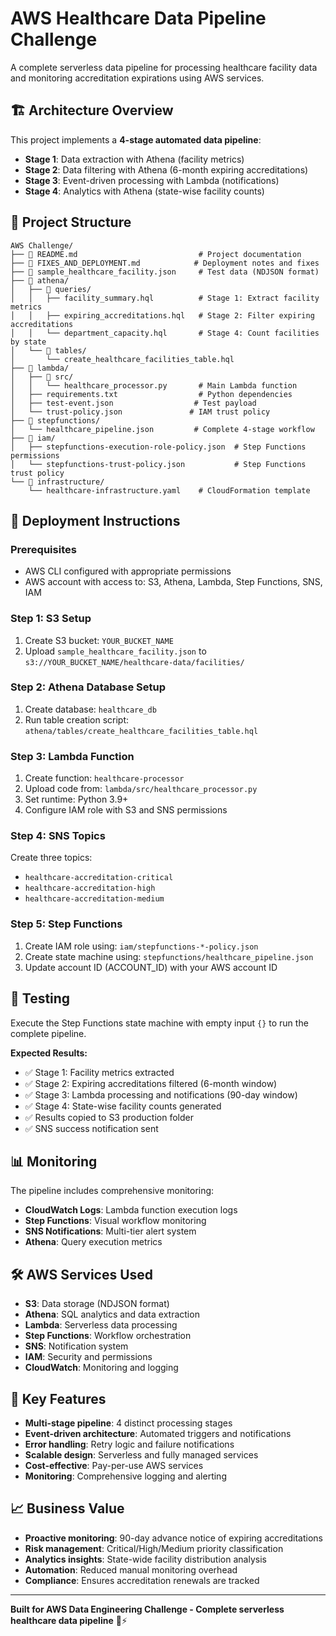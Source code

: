 # AWS Healthcare Data Pipeline Challenge

A complete serverless data pipeline for processing healthcare facility data and monitoring accreditation expirations using AWS services.

## 🏗️ Architecture Overview

This project implements a **4-stage automated data pipeline**:
- **Stage 1**: Data extraction with Athena (facility metrics)
- **Stage 2**: Data filtering with Athena (6-month expiring accreditations)  
- **Stage 3**: Event-driven processing with Lambda (notifications)
- **Stage 4**: Analytics with Athena (state-wise facility counts)

## 📁 Project Structure

```
AWS Challenge/
├── 📄 README.md                           # Project documentation
├── 📄 FIXES_AND_DEPLOYMENT.md            # Deployment notes and fixes
├── 📄 sample_healthcare_facility.json     # Test data (NDJSON format)
├── 📁 athena/
│   ├── 📁 queries/
│   │   ├── facility_summary.hql          # Stage 1: Extract facility metrics
│   │   ├── expiring_accreditations.hql   # Stage 2: Filter expiring accreditations
│   │   └── department_capacity.hql       # Stage 4: Count facilities by state
│   └── 📁 tables/
│       └── create_healthcare_facilities_table.hql
├── 📁 lambda/
│   ├── 📁 src/
│   │   └── healthcare_processor.py       # Main Lambda function
│   ├── requirements.txt                  # Python dependencies
│   ├── test-event.json                  # Test payload
│   └── trust-policy.json               # IAM trust policy
├── 📁 stepfunctions/
│   └── healthcare_pipeline.json         # Complete 4-stage workflow
├── 📁 iam/
│   ├── stepfunctions-execution-role-policy.json  # Step Functions permissions
│   └── stepfunctions-trust-policy.json           # Step Functions trust policy
└── 📁 infrastructure/
    └── healthcare-infrastructure.yaml    # CloudFormation template
```

## 🚀 Deployment Instructions

### Prerequisites
- AWS CLI configured with appropriate permissions
- AWS account with access to: S3, Athena, Lambda, Step Functions, SNS, IAM

### Step 1: S3 Setup
1. Create S3 bucket: `YOUR_BUCKET_NAME`
2. Upload `sample_healthcare_facility.json` to `s3://YOUR_BUCKET_NAME/healthcare-data/facilities/`

### Step 2: Athena Database Setup
1. Create database: `healthcare_db`
2. Run table creation script: `athena/tables/create_healthcare_facilities_table.hql`

### Step 3: Lambda Function
1. Create function: `healthcare-processor`
2. Upload code from: `lambda/src/healthcare_processor.py`
3. Set runtime: Python 3.9+
4. Configure IAM role with S3 and SNS permissions

### Step 4: SNS Topics
Create three topics:
- `healthcare-accreditation-critical`
- `healthcare-accreditation-high`  
- `healthcare-accreditation-medium`

### Step 5: Step Functions
1. Create IAM role using: `iam/stepfunctions-*-policy.json`
2. Create state machine using: `stepfunctions/healthcare_pipeline.json`
3. Update account ID (ACCOUNT_ID) with your AWS account ID

## 🧪 Testing

Execute the Step Functions state machine with empty input `{}` to run the complete pipeline.

**Expected Results:**
- ✅ Stage 1: Facility metrics extracted
- ✅ Stage 2: Expiring accreditations filtered (6-month window)
- ✅ Stage 3: Lambda processing and notifications (90-day window)
- ✅ Stage 4: State-wise facility counts generated
- ✅ Results copied to S3 production folder
- ✅ SNS success notification sent

## 📊 Monitoring

The pipeline includes comprehensive monitoring:
- **CloudWatch Logs**: Lambda function execution logs
- **Step Functions**: Visual workflow monitoring  
- **SNS Notifications**: Multi-tier alert system
- **Athena**: Query execution metrics

## 🛠️ AWS Services Used

- **S3**: Data storage (NDJSON format)
- **Athena**: SQL analytics and data extraction
- **Lambda**: Serverless data processing
- **Step Functions**: Workflow orchestration
- **SNS**: Notification system
- **IAM**: Security and permissions
- **CloudWatch**: Monitoring and logging

## 🎯 Key Features

- **Multi-stage pipeline**: 4 distinct processing stages
- **Event-driven architecture**: Automated triggers and notifications
- **Error handling**: Retry logic and failure notifications
- **Scalable design**: Serverless and fully managed services
- **Cost-effective**: Pay-per-use AWS services
- **Monitoring**: Comprehensive logging and alerting

## 📈 Business Value

- **Proactive monitoring**: 90-day advance notice of expiring accreditations
- **Risk management**: Critical/High/Medium priority classification
- **Analytics insights**: State-wide facility distribution analysis
- **Automation**: Reduced manual monitoring overhead
- **Compliance**: Ensures accreditation renewals are tracked

---

**Built for AWS Data Engineering Challenge - Complete serverless healthcare data pipeline** 🏥⚡
